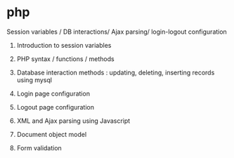 # php
Session variables / DB interactions/ Ajax parsing/ login-logout configuration 


1. Introduction to session variables 

2. PHP syntax / functions / methods 

3. Database  interaction methods : updating, deleting, inserting records using mysql

4. Login page configuration 

5. Logout page configuration

6. XML and Ajax parsing using Javascript 

7. Document object model 

8. Form validation 

